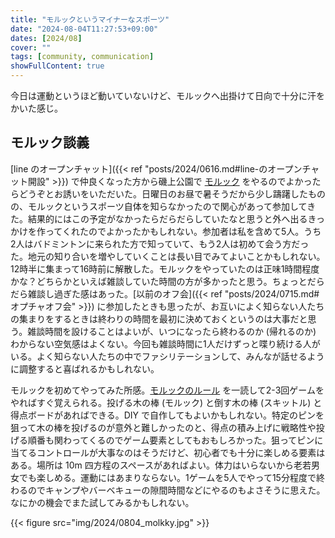 ```yaml
---
title: "モルックというマイナーなスポーツ"
date: "2024-08-04T11:27:53+09:00"
dates: [2024/08]
cover: ""
tags: [community, communication]
showFullContent: true
---
```


今日は運動というほど動いていないけど、モルックへ出掛けて日向で十分に汗をかいた感じ。

## モルック談義

[line のオープンチャット]({{< ref "posts/2024/0616.md#line-のオープンチャット開設" >}}) で仲良くなった方から磯上公園で [モルック](https://molkky.jp/molkky/) をやるのでよかったらどうぞとお誘いをいただいた。日曜日のお昼で暑そうだから少し躊躇したものの、モルックというスポーツ自体を知らなかったので関心があって参加してきた。結果的にはこの予定がなかったらだらだらしていたなと思うと外へ出るきっかけを作ってくれたのでよかったかもしれない。参加者は私を含めて5人。うち2人はバドミントンに来られた方で知っていて、もう2人は初めて会う方だった。地元の知り合いを増やしていくことは長い目でみてよいことかもしれない。12時半に集まって16時前に解散した。モルックをやっていたのは正味1時間程度かな？どちらかといえば雑談していた時間の方が多かったと思う。ちょっとだらだら雑談し過ぎた感はあった。[以前のオフ会]({{< ref "posts/2024/0715.md#オプチャオフ会" >}}) に参加したときも思ったが、お互いによく知らない人たちの集まりをするときは終わりの時間を最初に決めておくというのは大事だと思う。雑談時間を設けることはよいが、いつになったら終わるのか (帰れるのか) わからない空気感はよくない。今回も雑談時間に1人だけずっと喋り続ける人がいる。よく知らない人たちの中でファシリテーションして、みんなが話せるように調整すると喜ばれるかもしれない。

モルックを初めてやってみた所感。[モルックのルール](https://www.molkky-japan.com/howto) を一読して2-3回ゲームをやればすぐ覚えられる。投げる木の棒 (モルック) と倒す木の棒 (スキットル) と得点ボードがあればできる。DIY で自作してもよいかもしれない。特定のピンを狙って木の棒を投げるのが意外と難しかったのと、得点の積み上げに戦略性や投げる順番も関わってくるのでゲーム要素としてもおもしろかった。狙ってピンに当てるコントロールが大事なのはそうだけど、初心者でも十分に楽しめる要素はある。場所は 10m 四方程のスペースがあればよい。体力はいらないから老若男女でも楽しめる。運動にはあまりならない。1ゲームを5人でやって15分程度で終わるのでキャンプやバーベキューの隙間時間などにやるのもよさそうに思えた。なにかの機会でまた試してみるかもしれない。

{{< figure src="img/2024/0804_molkky.jpg" >}}
